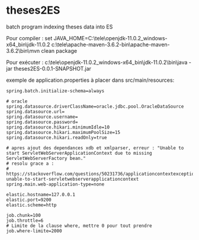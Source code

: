 # theses2ES
batch program indexing theses data into ES

Pour compiler :
set JAVA_HOME=C:\tele\openjdk-11.0.2_windows-x64_bin\jdk-11.0.2
c:\tele\apache-maven-3.6.2-bin\apache-maven-3.6.2\bin\mvn clean package

Pour exécuter : 
c:\tele\openjdk-11.0.2_windows-x64_bin\jdk-11.0.2\bin\java -jar theses2ES-0.0.1-SNAPSHOT.jar

exemple de application.properties à placer dans src/main/resources: 
~~~~
spring.batch.initialize-schema=always

# oracle
spring.datasource.driverClassName=oracle.jdbc.pool.OracleDataSource
spring.datasource.url=
spring.datasource.username=
spring.datasource.password=
spring.datasource.hikari.minimumIdle=10
spring.datasource.hikari.maximumPoolSize=15
spring.datasource.hikari.readOnly=true

# apres ajout des dependances xdb et xmlparser, erreur : "Unable to start ServletWebServerApplicationContext due to missing ServletWebServerFactory bean."
# resolu grace a : 
# https://stackoverflow.com/questions/50231736/applicationcontextexception-unable-to-start-servletwebserverapplicationcontext
spring.main.web-application-type=none

elastic.hostname=127.0.0.1
elastic.port=9200
elastic.scheme=http

job.chunk=100
job.throttle=6
# Limite de la clause where, mettre 0 pour tout prendre
job.where-limite=2000
~~~~

